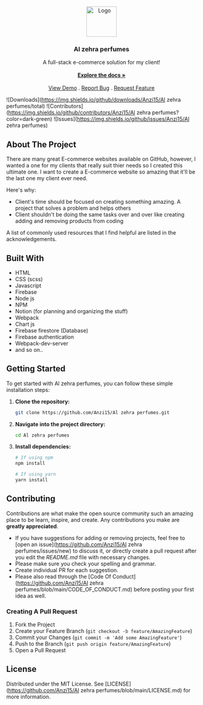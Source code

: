 <br/>
<p align="center">
  <a href="https://github.com/Anzi15/Al zehra perfumes">
    <img src="[https://github.com/Anzi15/Al zehra perfumes/assets/88719016/c52594f3-8113-42d1-9e95-dff296e0dd7d](https://al-zehra.netlify.app/assets/WhatsApp%20Image%202024-05-27%20at%2015.09.21_158c69d0.jpg)" alt="Logo" width="80" height="80">
  </a>

  <h3 align="center">Al zehra perfumes</h3>

  <p align="center">
    A full-stack e-commerce solution for my client!
    <br/>
    <br/>
    <a href="https://github.com/Anzi15/Al zehra perfumes"><strong>Explore the docs »</strong></a>
    <br/>
    <br/>
    <a href="https://github.com/Anzi15/Al zehra perfumes">View Demo</a>
    .
    <a href="https://github.com/Anzi15/Al zehra perfumes/issues">Report Bug</a>
    .
    <a href="https://github.com/Anzi15/Al zehra perfumes/issues">Request Feature</a>
  </p>
</p>

![Downloads](https://img.shields.io/github/downloads/Anzi15/Al zehra perfumes/total) ![Contributors](https://img.shields.io/github/contributors/Anzi15/Al zehra perfumes?color=dark-green) ![Issues](https://img.shields.io/github/issues/Anzi15/Al zehra perfumes)

## About The Project

There are many great E-commerce websites available on GitHub, however, I wanted a one for my clients that really suit thier needs so I created this ultimate one. I want to create a E-commerce website so amazing that it'll be the last one my client ever need.

Here's why:

- Client's time should be focused on creating something amazing. A project that solves a problem and helps others
- Client shouldn't be doing the same tasks over and over like creating adding and removing products from coding

A list of commonly used resources that I find helpful are listed in the acknowledgements.

## Built With

- HTML
- CSS (scss)
- Javascript
- Firebase
- Node js
- NPM
- Notion (for planning and organizing the stuff)
- Webpack
- Chart js
- Firebase firestore (Database)
- Firebase authentication
- Webpack-dev-server
- and so on..

## Getting Started

To get started with Al zehra perfumes, you can follow these simple installation steps:

1. **Clone the repository:**

   ```bash
   git clone https://github.com/Anzi15/Al zehra perfumes.git
   ```

2. **Navigate into the project directory:**

   ```bash
   cd Al zehra perfumes
   ```

3. **Install dependencies:**

   ```bash
   # If using npm
   npm install

   # If using yarn
   yarn install
   ```

## Contributing

Contributions are what make the open source community such an amazing place to be learn, inspire, and create. Any contributions you make are **greatly appreciated**.

- If you have suggestions for adding or removing projects, feel free to [open an issue](https://github.com/Anzi15/Al zehra perfumes/issues/new) to discuss it, or directly create a pull request after you edit the _README.md_ file with necessary changes.
- Please make sure you check your spelling and grammar.
- Create individual PR for each suggestion.
- Please also read through the [Code Of Conduct](https://github.com/Anzi15/Al zehra perfumes/blob/main/CODE_OF_CONDUCT.md) before posting your first idea as well.

### Creating A Pull Request

1. Fork the Project
2. Create your Feature Branch (`git checkout -b feature/AmazingFeature`)
3. Commit your Changes (`git commit -m 'Add some AmazingFeature'`)
4. Push to the Branch (`git push origin feature/AmazingFeature`)
5. Open a Pull Request

## License

Distributed under the MIT License. See [LICENSE](https://github.com/Anzi15/Al zehra perfumes/blob/main/LICENSE.md) for more information.
